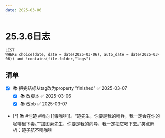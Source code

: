 ```yaml
---
date: 2025-03-06
---
```


# 25.3.6日志

```dataview
LIST
WHERE choice(date, date = date(2025-03-06), auto_date = date(2025-03-06)) and !contains(file.folder,"logs")
```

## 清单

- [x] 📚 把完结标从tag改为property "finished" ✅ 2025-03-07
    - [x] 📚 改脚本 ✅ 2025-03-06
    - [x] 📚 改ob ✅ 2025-03-07
- [*] 📚 #恺楚 #哨向 [[毒咖啡]]。“楚先生，你要是我的哨兵，我一定会在你的咖啡里下毒。”“加图索先生，你要是我的向导，我一定把它喝下去。”笑点解析：楚子航不喝咖啡

